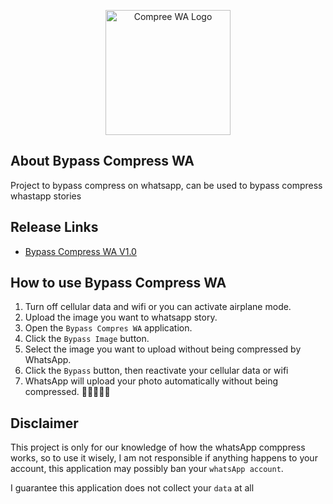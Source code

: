 <p align="center"><img src="https://i.ibb.co/F7JLK80/ic-launcher-round.png" width="200" alt="Compree WA Logo" /></p>

## About Bypass Compress WA
Project to bypass compress on whatsapp, can be used to bypass compress whastapp stories

## Release Links
- [Bypass Compress WA V1.0](https://github.com/akbarabdul80/Bypass-Compress-Whatsapp/releases/tag/V1.0)

## How to use Bypass Compress WA
1. Turn off cellular data and wifi or you can activate airplane mode.
2. Upload the image you want to whatsapp story.
3. Open the ``Bypass Compres WA`` application.
4. Click the ``Bypass Image`` button.
5. Select the image you want to upload without being compressed by WhatsApp.
6. Click the ``Bypass`` button, then reactivate your cellular data or wifi
7. WhatsApp will upload your photo automatically without being compressed. 🥳🥳🥳🥳🥳

## Disclaimer
This project is only for our knowledge of how the whatsApp comppress works, so to use it wisely, I am not responsible if anything happens to your account, this application may possibly ban your ``whatsApp account``.

I guarantee this application does not collect your ``data`` at all

